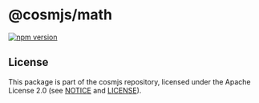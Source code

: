 # @cosmjs/math

[![npm version](https://img.shields.io/npm/v/@cosmjs/math.svg)](https://www.npmjs.com/package/@cosmjs/math)

## License

This package is part of the cosmjs repository, licensed under the Apache License
2.0 (see [NOTICE](https://github.com/cosmos/cosmjs/blob/main/NOTICE) and
[LICENSE](https://github.com/cosmos/cosmjs/blob/main/LICENSE)).

